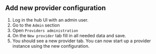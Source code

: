 ## Add new provider configuration
1. Log in the hub UI with an admin user.
2. Go to the `Admin` section
3. Open `Providers administration`
4. On the `New provider` tab fill in all needed data and save.
5. You should see a new provider tab. You can now start up a provider instance using the new configuration.